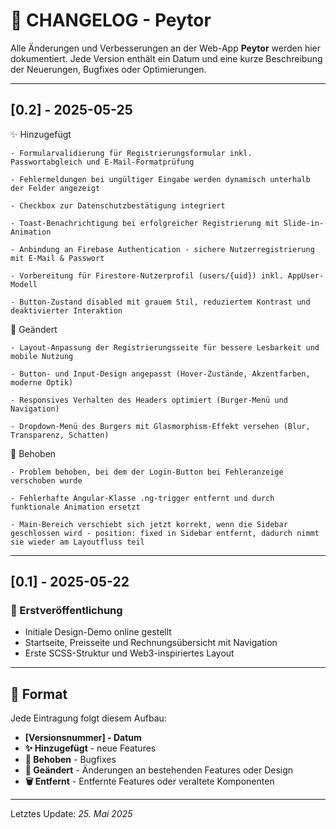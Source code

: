 # 📜 CHANGELOG - Peytor

Alle Änderungen und Verbesserungen an der Web-App **Peytor** werden hier dokumentiert. Jede Version enthält ein Datum und eine kurze Beschreibung der Neuerungen, Bugfixes oder Optimierungen.

---

## [0.2] - 2025-05-25
✨ Hinzugefügt

    - Formularvalidierung für Registrierungsformular inkl. Passwortabgleich und E-Mail-Formatprüfung

    - Fehlermeldungen bei ungültiger Eingabe werden dynamisch unterhalb der Felder angezeigt

    - Checkbox zur Datenschutzbestätigung integriert

    - Toast-Benachrichtigung bei erfolgreicher Registrierung mit Slide-in-Animation

    - Anbindung an Firebase Authentication - sichere Nutzerregistrierung mit E-Mail & Passwort

    - Vorbereitung für Firestore-Nutzerprofil (users/{uid}) inkl. AppUser-Modell

    - Button-Zustand disabled mit grauem Stil, reduziertem Kontrast und deaktivierter Interaktion

🎨 Geändert

    - Layout-Anpassung der Registrierungsseite für bessere Lesbarkeit und mobile Nutzung

    - Button- und Input-Design angepasst (Hover-Zustände, Akzentfarben, moderne Optik)

    - Responsives Verhalten des Headers optimiert (Burger-Menü und Navigation)

    - Dropdown-Menü des Burgers mit Glasmorphism-Effekt versehen (Blur, Transparenz, Schatten)

🐛 Behoben

    - Problem behoben, bei dem der Login-Button bei Fehleranzeige verschoben wurde

    - Fehlerhafte Angular-Klasse .ng-trigger entfernt und durch funktionale Animation ersetzt

    - Main-Bereich verschiebt sich jetzt korrekt, wenn die Sidebar geschlossen wird - position: fixed in Sidebar entfernt, dadurch nimmt sie wieder am Layoutfluss teil

---

## [0.1] - 2025-05-22
### 🚀 Erstveröffentlichung
- Initiale Design-Demo online gestellt
- Startseite, Preisseite und Rechnungsübersicht mit Navigation
- Erste SCSS-Struktur und Web3-inspiriertes Layout

---

## 🔧 Format

Jede Eintragung folgt diesem Aufbau:
- **[Versionsnummer] - Datum**
- **✨ Hinzugefügt** - neue Features
- **🐛 Behoben** - Bugfixes
- **🎨 Geändert** - Änderungen an bestehenden Features oder Design
- **🗑️ Entfernt** - Entfernte Features oder veraltete Komponenten

---

Letztes Update: *25. Mai 2025*
